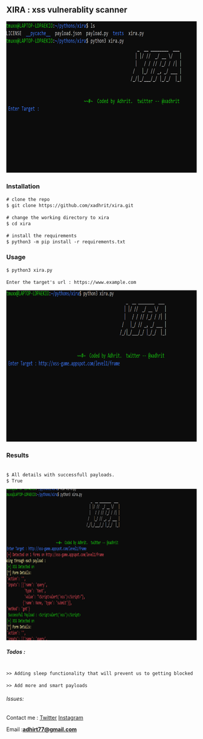 ## XIRA : xss vulnerablity scanner 

<p align=center>
<img src="xira.png"  height="400px" width="700px" alt="xira" />
</p>


### Installation

```console
# clone the repo
$ git clone https://github.com/xadhrit/xira.git

# change the working directory to xira
$ cd xira

# install the requirements
$ python3 -m pip install -r requirements.txt

```

### Usage

```console
$ python3 xira.py

Enter the target's url : https://www.example.com
```

<p align=center>
<img src="ss1.png"  height="400px" width="700px" alt="xira" />
</p>



### Results

```console

$ All details with successfull payloads.
$ True
```

<p align=center>
<img src="ss.png"  height="400px" width="700px" alt="xira" />
</p>


##### Todos :

```console

>> Adding sleep functionality that will prevent us to getting blocked

>> Add more and smart payloads

```
###### Issues:
Contact me : <a href= "https://twitter.com/xadhrit">Twitter</a>
            <a href="https://instagram.com/xadhrit">Instagram</a> 
            <p>Email :<strong>adhirt77@gmail.com</strong></p> 
             


